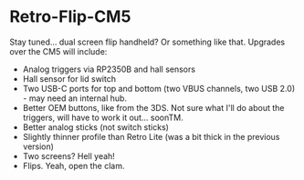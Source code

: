 # Retro-Flip-CM5
Stay tuned... dual screen flip handheld? Or something like that. Upgrades over the CM5 will include:

- Analog triggers via RP2350B and hall sensors
- Hall sensor for lid switch
- Two USB-C ports for top and bottom (two VBUS channels, two USB 2.0) - may need an internal hub.
- Better OEM buttons, like from the 3DS. Not sure what I'll do about the triggers, will have to work it out... soonTM. 
- Better analog sticks (not switch sticks)
- Slightly thinner profile than Retro Lite (was a bit thick in the previous version)
- Two screens? Hell yeah!
- Flips. Yeah, open the clam. 
